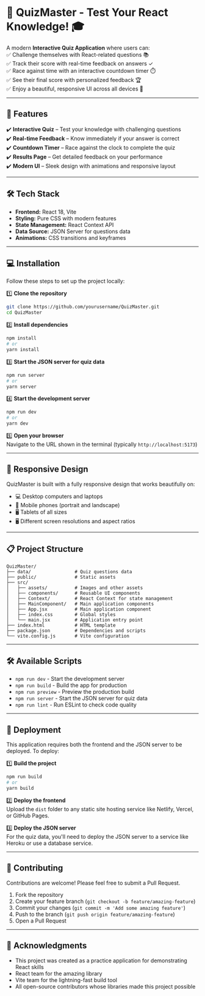 # 🧠 QuizMaster - Test Your React Knowledge! 🎓

A modern **Interactive Quiz Application** where users can:  
✅ Challenge themselves with React-related questions 📚  
✅ Track their score with real-time feedback on answers ✓  
✅ Race against time with an interactive countdown timer ⏱️  
✅ See their final score with personalized feedback 🏆  
✅ Enjoy a beautiful, responsive UI across all devices 📱  

---

## 🚀 Features  
✔️ **Interactive Quiz** – Test your knowledge with challenging questions  
✔️ **Real-time Feedback** – Know immediately if your answer is correct  
✔️ **Countdown Timer** – Race against the clock to complete the quiz  
✔️ **Results Page** – Get detailed feedback on your performance  
✔️ **Modern UI** – Sleek design with animations and responsive layout  

---

## 🛠️ Tech Stack  
- **Frontend:** React 18, Vite  
- **Styling:** Pure CSS with modern features  
- **State Management:** React Context API  
- **Data Source:** JSON Server for questions data  
- **Animations:** CSS transitions and keyframes  

---

## 💻 Installation  
Follow these steps to set up the project locally:  

1️⃣ **Clone the repository**  
   ```sh
   git clone https://github.com/yourusername/QuizMaster.git
   cd QuizMaster
   ```

2️⃣ **Install dependencies**  
   ```sh
   npm install
   # or
   yarn install
   ```

3️⃣ **Start the JSON server for quiz data**  
   ```sh
   npm run server
   # or
   yarn server
   ```

4️⃣ **Start the development server**  
   ```sh
   npm run dev
   # or
   yarn dev
   ```

5️⃣ **Open your browser**  
   Navigate to the URL shown in the terminal (typically `http://localhost:5173`)

---

## 📱 Responsive Design
QuizMaster is built with a fully responsive design that works beautifully on:
- 💻 Desktop computers and laptops
- 📱 Mobile phones (portrait and landscape)
- 🖥️ Tablets of all sizes
- 🖥️ Different screen resolutions and aspect ratios

---

## 📋 Project Structure

```
QuizMaster/
├── data/                # Quiz questions data
├── public/              # Static assets
├── src/
│   ├── assets/          # Images and other assets
│   ├── components/      # Reusable UI components
│   ├── Context/         # React Context for state management
│   ├── MainComponent/   # Main application components
│   ├── App.jsx          # Main application component
│   ├── index.css        # Global styles
│   └── main.jsx         # Application entry point
├── index.html           # HTML template
├── package.json         # Dependencies and scripts
└── vite.config.js       # Vite configuration
```

---

## 🛠️ Available Scripts  
- `npm run dev` - Start the development server
- `npm run build` - Build the app for production
- `npm run preview` - Preview the production build
- `npm run server` - Start the JSON server for quiz data
- `npm run lint` - Run ESLint to check code quality

---

## 🚀 Deployment
This application requires both the frontend and the JSON server to be deployed. To deploy:

1️⃣ **Build the project**  
   ```sh
   npm run build
   # or
   yarn build
   ```

2️⃣ **Deploy the frontend**  
   Upload the `dist` folder to any static site hosting service like Netlify, Vercel, or GitHub Pages.

3️⃣ **Deploy the JSON server**  
   For the quiz data, you'll need to deploy the JSON server to a service like Heroku or use a database service.

---

## 🤝 Contributing

Contributions are welcome! Please feel free to submit a Pull Request.

1. Fork the repository
2. Create your feature branch (`git checkout -b feature/amazing-feature`)
3. Commit your changes (`git commit -m 'Add some amazing feature'`)
4. Push to the branch (`git push origin feature/amazing-feature`)
5. Open a Pull Request

---

## 🙏 Acknowledgments

- This project was created as a practice application for demonstrating React skills
- React team for the amazing library
- Vite team for the lightning-fast build tool
- All open-source contributors whose libraries made this project possible
